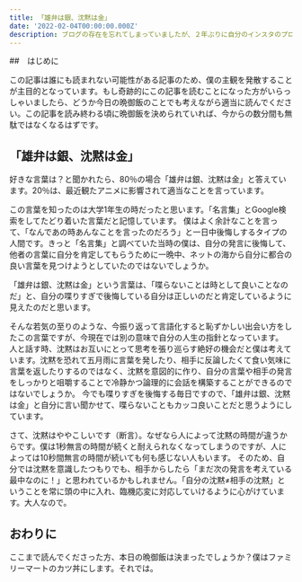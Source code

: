 ```yaml
---
title: 「雄弁は銀、沈黙は金」
date: '2022-02-04T00:00:00.000Z'
description: ブログの存在を忘れてしまっていましたが、２年ぶりに自分のインスタのプロフィールを更新しようとした際に、ブログのリンクを発見したため、久しぶりに自分の好きな言葉について投稿してみようと思います。
---
```


##　はじめに

この記事は誰にも読まれない可能性がある記事のため、僕の主観を発散することが主目的となっています。もし奇跡的にこの記事を読むことになった方がいらっしゃいましたら、どうか今日の晩御飯のことでも考えながら適当に読んでください。この記事を読み終わる頃に晩御飯を決められていれば、今からの数分間も無駄ではなくなるはずです。

## 「雄弁は銀、沈黙は金」

好きな言葉は？と聞かれたら、80％の場合「雄弁は銀、沈黙は金」と答えています。20％は、最近観たアニメに影響されて適当なことを言っています。

この言葉を知ったのは大学1年生の時だったと思います。「名言集」とGoogle検索をしてたどり着いた言葉だと記憶しています。
僕はよく余計なことを言って、「なんであの時あんなことを言ったのだろう」と一日中後悔しするタイプの人間です。きっと「名言集」と調べていた当時の僕は、自分の発言に後悔して、他者の言葉に自分を肯定してもらうために一晩中、ネットの海から自分に都合の良い言葉を見つけようとしていたのではないでしょうか。

「雄弁は銀、沈黙は金」という言葉は、「喋らないことは時として良いことなのだ」と、自分の喋りすぎで後悔している自分は正しいのだと肯定しているように見えたのだと思います。

そんな若気の至りのような、今振り返って言語化すると恥ずかしい出会い方をしたこの言葉ですが、今現在では別の意味で自分の人生の指針となっています。
人と話す時、沈黙はお互いにとって思考を張り巡らす絶好の機会だと僕は考えています。沈黙を恐れて五月雨に言葉を発したり、相手に反論したくて食い気味に言葉を返したりするのではなく、沈黙を意図的に作り、自分の言葉や相手の発言をしっかりと咀嚼することで冷静かつ論理的に会話を構築することができるのではないでしょうか。
今でも喋りすぎを後悔する毎日ですので、「雄弁は銀、沈黙は金」と自分に言い聞かせて、喋らないこともカッコ良いことだと思うようにしています。

さて、沈黙はややこしいです（断言）。なぜなら人によって沈黙の時間が違うからです。僕は1秒無言の時間が続くと耐えられなくなってしまうのですが、人によっては10秒間無言の時間が続いても何も感じない人もいます。
そのため、自分では沈黙を意識したつもりでも、相手からしたら「まだ次の発言を考えている最中なのに！」と思われているかもしれません。「自分の沈黙≠相手の沈黙」ということを常に頭の中に入れ、臨機応変に対応していけるように心がけています。大人なので。

## おわりに

ここまで読んでくださった方、本日の晩御飯は決まったでしょうか？僕はファミリーマートのカツ丼にします。それでは。